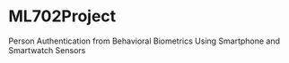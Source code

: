 # ML702Project
Person Authentication from Behavioral Biometrics Using Smartphone and Smartwatch Sensors
